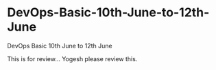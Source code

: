 # DevOps-Basic-10th-June-to-12th-June
DevOps Basic 10th June to 12th June


This is for review...
Yogesh please review this.
